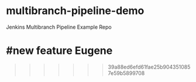 # multibranch-pipeline-demo
Jenkins Multibranch Pipeline Example Repo

#new feature
Eugene
=======
>>>>>>> 39a88ed6efd61fae25b9043510857e59b5899708
